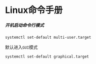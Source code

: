 # Linux命令手册

##### 开机启动命令行模式

```
systemctl set-default multi-user.target
```

默认进入`GUI`模式

```
systemctl set-default graphical.target
```

